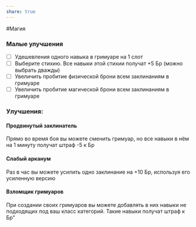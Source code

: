```yaml
---
share: true
---
```

#Магия 
### Малые улучшения
- [ ] Удешевления одного навыка в гримуаре на 1 слот
- [ ] Выберите стихию. Все навыки этой стихии получат +5 Бр (можно выбрать дважды)
- [ ] Увеличить пробитие физической брони всем заклинаниям в гримуаре
- [ ] Увеличить пробитие магической брони всем заклинаниям в гримуаре
### Улучшения:
#### Продвинутый заклинатель
Прямо во время боя вы можете сменить гримуар, но все навыки в нём на 1 минуту получат штраф -5 к Бр
#### Слабый арканум
Раз в час вы можете усилить одно заклинание на +10 Бр, используя его усиленную версию
#### Взломщик гримуаров 
При создании своих гримуаров вы можете добавлять в них навыки не подходящих под ваш класс категорий. Такие навыки получат штраф к Бр"
